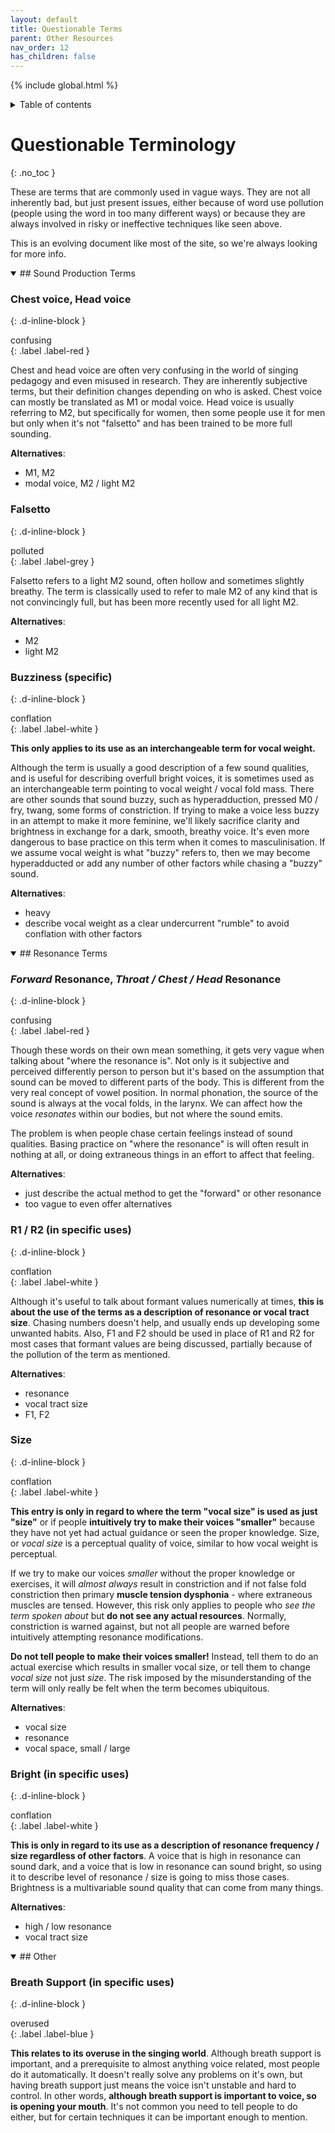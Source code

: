 ```yaml
---
layout: default
title: Questionable Terms
parent: Other Resources
nav_order: 12
has_children: false
---
```

{% include global.html %}
<details closed markdown="block">
  <summary>
    Table of contents
  </summary>
{: .text-delta }
1. TOC
{:toc}
</details>

# Questionable Terminology
{: .no_toc }

These are terms that are commonly used in vague ways. They are not all inherently bad, but just present issues, either because of word use pollution (people using the word in too many different ways) or because they are always involved in risky or ineffective techniques like seen above.

This is an evolving document like most of the site, so we're always looking for more info.


<details open markdown="block"><summary markdown="block">
## Sound Production Terms
</summary>

### Chest voice, Head voice

{: .d-inline-block }
<div>confusing</div>{: .label .label-red }

Chest and head voice are often very confusing in the world of singing pedagogy and even misused in research. They are inherently subjective terms, but their definition changes depending on who is asked. Chest voice can mostly be translated as M1 or modal voice. Head voice is usually referring to M2, but specifically for women, then some people use it for men but only when it's not "falsetto" and has been trained to be more full sounding.

**Alternatives**:
- M1, M2
- modal voice, M2 / light M2

### Falsetto

{: .d-inline-block }
<div>polluted</div>{: .label .label-grey }

Falsetto refers to a light M2 sound, often hollow and sometimes slightly breathy. The term is classically used to refer to male M2 of any kind that is not convincingly full, but has been more recently used for all light M2.

**Alternatives**:
- M2
- light M2

### Buzziness (specific)

{: .d-inline-block }
<div>conflation</div>{: .label .label-white }

**This only applies to its use as an interchangeable term for vocal weight.**

Although the term is usually a good description of a few sound qualities, and is useful for describing overfull bright voices, it is sometimes used as an interchangeable term pointing to vocal weight / vocal fold mass. There are other sounds that sound buzzy, such as hyperadduction, pressed M0 / fry, twang, some forms of constriction. If trying to make a voice less buzzy in an attempt to make it more feminine, we'll likely sacrifice clarity and brightness in exchange for a dark, smooth, breathy voice. It's even more dangerous to base practice on this term when it comes to masculinisation. If we assume vocal weight is what "buzzy" refers to, then we may become hyperadducted or add any number of other factors while chasing a "buzzy" sound.

**Alternatives**:
- heavy
- describe vocal weight as a clear undercurrent "rumble" to avoid conflation with other factors

</details>


<details open markdown="block"><summary markdown="block">
## Resonance Terms
</summary>

### *Forward* Resonance, *Throat / Chest / Head* Resonance

{: .d-inline-block }
<div>confusing</div>{: .label .label-red }

Though these words on their own mean something, it gets very vague when talking about "where the resonance is". Not only is it subjective and perceived differently person to person but it's based on the assumption that sound can be moved to different parts of the body. This is different from the very real concept of vowel position. In normal phonation, the source of the sound is always at the vocal folds, in the larynx. We can affect how the voice *resonates* within our bodies, but not where the sound emits.

The problem is when people chase certain feelings instead of sound qualities. Basing practice on "where the resonance" is will often result in nothing at all, or doing extraneous things in an effort to affect that feeling.

**Alternatives**:
- just describe the actual method to get the "forward" or other resonance
- too vague to even offer alternatives

### R1 / R2 (in specific uses)

{: .d-inline-block }
<div>conflation</div>{: .label .label-white }

Although it's useful to talk about formant values numerically at times, **this is about the use of the terms as a description of resonance or vocal tract size**. Chasing numbers doesn't help, and usually ends up developing some unwanted habits. Also, F1 and F2 should be used in place of R1 and R2 for most cases that formant values are being discussed, partially because of the pollution of the term as mentioned.

**Alternatives**:
- resonance
- vocal tract size
- F1, F2

### Size

{: .d-inline-block }
<div>conflation</div>{: .label .label-white }

**This entry is only in regard to where the term "vocal size" is used as just "size"** or if people **intuitively try to make their voices "smaller"** because they have not yet had actual guidance or seen the proper knowledge. Size, or *vocal size* is a perceptual quality of voice, similar to how vocal weight is perceptual.

If we try to make our voices *smaller* without the proper knowledge or exercises, it will *almost always* result in constriction and if not false fold constriction then primary **muscle tension dysphonia** - where extraneous muscles are tensed. However, this risk only applies to people who *see the term spoken about* but **do not see any actual resources**. Normally, constriction is warned against, but not all people are warned before intuitively attempting resonance modifications.

**Do not tell people to make their voices smaller!** Instead, tell them to do an actual exercise which results in smaller vocal size, or tell them to change *vocal size* not just *size*. The risk imposed by the misunderstanding of the term will only really be felt when the term becomes ubiquitous.

**Alternatives**:
- vocal size
- resonance
- vocal space, small / large

### Bright (in specific uses)

{: .d-inline-block }
<div>conflation</div>{: .label .label-white }

**This is only in regard to its use as a description of resonance frequency / size regardless of other factors**. A voice that is high in resonance can sound dark, and a voice that is low in resonance can sound bright, so using it to describe level of resonance / size is going to miss those cases. Brightness is a multivariable sound quality that can come from many things.

**Alternatives**:
- high / low resonance
- vocal tract size

</details>


<details open markdown="block"><summary markdown="block">
## Other
</summary>

### Breath Support (in specific uses)

{: .d-inline-block }
<div>overused</div>{: .label .label-blue }

**This relates to its overuse in the singing world**. Although breath support is important, and a prerequisite to almost anything voice related, most people do it automatically. It doesn't really solve any problems on it's own, but having breath support just means the voice isn't unstable and hard to control. In other words, **although breath support is important to voice, so is opening your mouth**. It's not common you need to tell people to do either, but for certain techniques it can be important enough to mention.

</details>
